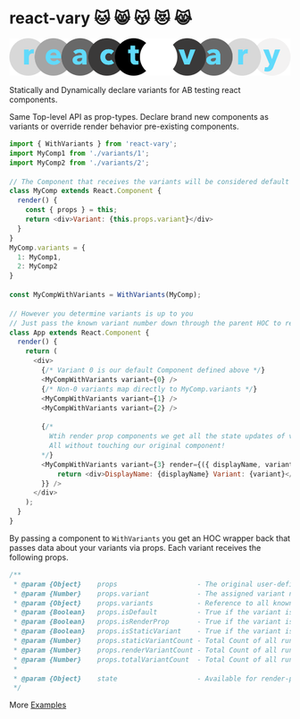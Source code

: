 # react-vary :cat: :smile_cat: :kissing_cat: :heart_eyes_cat: :joy_cat:

![preview](./assets/images/react-vary-lgo.png)

Statically and Dynamically declare variants for AB testing react components.

Same Top-level API as prop-types. Declare brand new components as variants or override render behavior pre-existing components.

```js
import { WithVariants } from 'react-vary';
import MyComp1 from './variants/1';
import MyComp2 from './variants/2';

// The Component that receives the variants will be considered default (variant 0)
class MyComp extends React.Component {
  render() {
    const { props } = this;
    return <div>Variant: {this.props.variant}</div>
  }
}
MyComp.variants = {
  1: MyComp1,
  2: MyComp2
}

const MyCompWithVariants = WithVariants(MyComp);

// However you determine variants is up to you
// Just pass the known variant number down through the parent HOC to render the variant Child
class App extends React.Component {
  render() {
    return (
      <div>
        {/* Variant 0 is our default Component defined above */}
        <MyCompWithVariants variant={0} />
        {/* Non-0 variants map directly to MyComp.variants */}
        <MyCompWithVariants variant={1} />
        <MyCompWithVariants variant={2} />

        {/*
          Wtih render prop components we get all the state updates of variant 0 but with a custom render override.
          All without touching our original component!
        */}
        <MyCompWithVariants variant={3} render={({ displayName, variant }) => {
            return <div>DisplayName: {displayName} Variant: {variant}</div>;
        }} />
      </div>
    );
  }
}
```

By passing a component to `WithVariants` you get an HOC wrapper back that passes data about your variants via props. Each variant receives the following props.

```js
/**
 * @param {Object}    props                    - The original user-defined Props combined with react-vary props
 * @param {Number}    props.variant            - The assigned variant number
 * @param {Object}    props.variants           - Reference to all known variants
 * @param {Boolean}   props.isDefault          - True if the variant is variant 0
 * @param {Boolean}   props.isRenderProp       - True if the variant is a render prop
 * @param {Boolean}   props.isStaticVariant    - True if the variant is a static variant
 * @param {Number}    props.staticVariantCount - Total Count of all running static variants
 * @param {Number}    props.renderVariantCount - Total Count of all running render prop variants
 * @param {Number}    props.totalVariantCount  - Total Count of all running variants
 *
 * @param {Object}    state                    - Available for render-prop variants only, state updates from default variant
 */
```

More [Examples](https://github.com/cmswalker/react-vary/tree/master/example)
